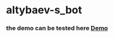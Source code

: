 # altybaev-s_bot
### the demo can be tested here <a href="https://t.me/bakdoolot_HW_bot" target="_blank">Demo</a>
